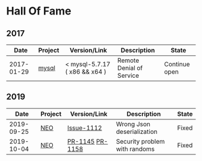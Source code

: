 # Hall Of Fame

## 2017

|Date      |Project                                             |Version/Link                     |Description             |State|
|----------|----------------------------------------------------|---------------------------------|------------------------------------------------|---------|
|2017-01-29| [mysql](https://github.com/mysql/mysql-server)     | < mysql-5.7.17 ( x86 && x64 ) | Remote Denial of Service |Continue open|


## 2019

|Date      |Project                                             |Version/Link                     |Description             |State|
|----------|----------------------------------------------------|---------------------------------|------------------------------------------------|---------|
|2019-09-25| [NEO](https://github.com/neo-project/neo)     | [Issue-1112](https://github.com/neo-project/neo/issues/1112) | Wrong Json deserialization |Fixed|
|2019-10-04| [NEO](https://github.com/neo-project/neo)     | [PR-1145](https://github.com/neo-project/neo/pull/1145) [PR-1158](https://github.com/neo-project/neo/pull/1158) | Security problem with randoms |Fixed|
